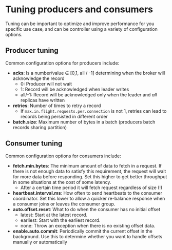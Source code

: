 # Tuning producers and consumers

Tuning can be important to optimize and improve performance for you specific use case, and can be controller using a
variety of configuration options.

## Producer tuning

Common configuration options for producers include:

- **acks**: Is a number/value $\in$ [0,1, all / -1] determining when the broker will acknowledge the record
    - 0: Producer will not wait
    - 1: Record will be acknowledged when leader writes
    - all/-1: Record will be acknowledged only when the leader and *all* replicas have written
- **retries**: Number of times to retry a record
    - If `max.in.flight.requests.per.connection` is not 1, retries can lead to records being persisted in different
      order
- **batch.size**: Maximum number of bytes in a batch (producers batch records sharing partition)

## Consumer tuning

Common configuration options for consumers include:

- **fetch.min.bytes**: The minimum amount of data to fetch in a request. If there is not enough data to satisfy this
  requirement, the request will wait for more data before responding. Set this higher to get better throughput in some
  situations at the cost of some latency.
  - After a certain time period it will fetch request regardless of size (!) 
- **heartbeat.interval.ms**: How often to send heartbeats to the consumer coordinator. Set this lower to allow a quicker
  re-balance response when a consumer joins or leaves the consumer group.
- **auto.offset.reset**: What to do when the consumer has no initial offset
    - latest: Start at the latest record.
    - earliest: Start with the earliest record.
    - none: Throw an exception when there is no existing offset data.
- **enable.auto.commit**: Periodically commit the current offset in the background. Use this to determine whether you
  want to handle offsets manually or automatically